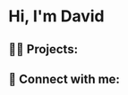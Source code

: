 <h1>Hi, I'm David</h1>

<h2>👨‍💻 Projects:</h2>

<h2> 🤳 Connect with me:</h2>

[linkedin]: https://ca.linkedin.com/in/david-talson-718834132
[Instagram]: https://www.instagram.com/dtee.live/?hl=en

